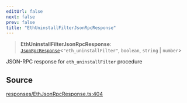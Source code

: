 ```yaml
---
editUrl: false
next: false
prev: false
title: "EthUninstallFilterJsonRpcResponse"
---
```


> **EthUninstallFilterJsonRpcResponse**: [`JsonRpcResponse`](/reference/jsonrpc/type-aliases/jsonrpcresponse/)\<`"eth_uninstallFilter"`, `boolean`, `string` \| `number`\>

JSON-RPC response for `eth_uninstallFilter` procedure

## Source

[responses/EthJsonRpcResponse.ts:404](https://github.com/evmts/tevm-monorepo/blob/main/packages/procedures-types/src/responses/EthJsonRpcResponse.ts#L404)
